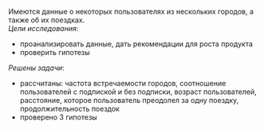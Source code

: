 Имеются данные о некоторых пользователях из нескольких городов, а также об их поездках.  
_Цели исследования_:
- проанализировать данные, дать рекомендации для роста продукта
- проверить гипотезы

_Решены задачи_:
- рассчитаны: частота встречаемости городов, соотношение пользователей с подпиской и без подписки, возраст пользователей, расстояние, которое пользователь преодолел за одну поездку, продолжительность поездок
- проверено 3 гипотезы
